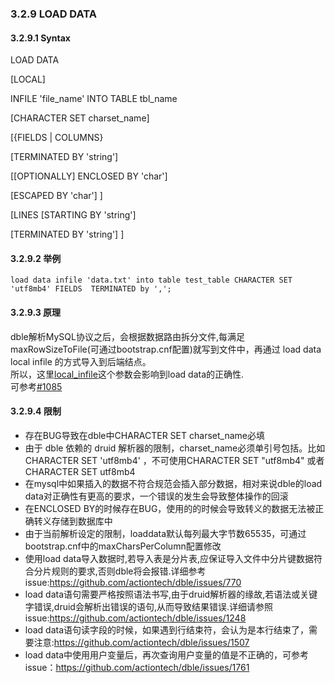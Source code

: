 ### 3.2.9 LOAD DATA

#### 3.2.9.1 Syntax

LOAD  DATA  

[LOCAL]

INFILE 'file_name' INTO TABLE tbl_name

[CHARACTER SET charset_name]

[{FIELDS | COLUMNS}

[TERMINATED BY 'string']

[[OPTIONALLY] ENCLOSED BY 'char']

[ESCAPED BY 'char'] ]

[LINES [STARTING BY 'string']

[TERMINATED BY 'string'] ]

#### 3.2.9.2 举例

```
load data infile 'data.txt' into table test_table CHARACTER SET 'utf8mb4' FIELDS  TERMINATED by ',';
```

#### 3.2.9.3 原理

dble解析MySQL协议之后，会根据数据路由拆分文件,每满足maxRowSizeToFile(可通过bootstrap.cnf配置)就写到文件中，再通过 load data local infile 的方式导入到后端结点。    
所以，这里[local_infile](https://dev.mysql.com/doc/refman/8.0/en/server-system-variables.html#sysvar_local_infile)这个参数会影响到load data的正确性.  
可参考[#1085](https://github.com/actiontech/dble/issues/1085)   


#### 3.2.9.4 限制

* 存在BUG导致在dble中CHARACTER SET charset_name必填
* 由于 dble 依赖的 druid 解析器的限制，charset_name必须单引号包括。比如 CHARACTER SET 'utf8mb4' ，不可使用CHARACTER SET "utf8mb4" 或者 CHARACTER SET utf8mb4
* 在mysql中如果插入的数据不符合规范会插入部分数据，相对来说dble的load data对正确性有更高的要求，一个错误的发生会导致整体操作的回滚
* 在ENCLOSED BY的时候存在BUG，使用的的时候会导致转义的数据无法被正确转义存储到数据库中
* 由于当前解析设定的限制，loaddata默认每列最大字节数65535，可通过bootstrap.cnf中的maxCharsPerColumn配置修改
* 使用load data导入数据时,若导入表是分片表,应保证导入文件中分片键数据符合分片规则的要求,否则dble将会报错.详细参考issue:https://github.com/actiontech/dble/issues/770
* load data语句需要严格按照语法书写,由于druid解析器的缘故,若语法或关键字错误,druid会解析出错误的语句,从而导致结果错误.详细请参照issue:https://github.com/actiontech/dble/issues/1248
* load data语句读字段的时候，如果遇到行结束符，会认为是本行结束了，需要注意:https://github.com/actiontech/dble/issues/1507
* load data中使用用户变量后，再次查询用户变量的值是不正确的，可参考issue：https://github.com/actiontech/dble/issues/1761
